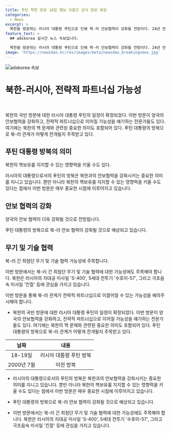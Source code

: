 ```yaml
---
title: 푸틴 북한 방문 18일 행보 이틀간 공식 방문 예정
categories:
  - News
excerpt: >
  북한을 방문하는 러시아 대통령 푸틴으로 인해 북·러 안보협력이 강화될 전망이다. 24년 만에 이뤄지는 방문으로 양국의 관계가 전략적 파트너십으로 이어질 가능성이 제기되고 있으며, 군사적 협력 뿐만 아니라 우주 및 최첨단 무기 분야에서의 협력 가능성도 언급되고 있다. 또한, 푸틴 대통령의 방북이 북한의 핵보유 문제와 미국 견제에 영향을 미칠 수 있으며, 동북아시아에서의 영향력을 키우기 위한 러시아의 의도가 함께 언급되고 있다.
feature_text: >
  ## adskorea 실시간 뉴스 속보입니다.

  북한을 방문하는 러시아 대통령 푸틴으로 인해 북·러 안보협력이 강화될 전망이다. 24년 만에 이뤄지는 방문으로 양국의 관계가 전략적 파트너십으로 이어질 가능성이 제기되고 있으며, 군사적 협력 뿐만 아니라 우주 및 최첨단 무기 분야에서의 협력 가능성도 언급되고 있다. 또한, 푸틴 대통령의 방북이 북한의 핵보유 문제와 미국 견제에 영향을 미칠 수 있으며, 동북아시아에서의 영향력을 키우기 위한 러시아의 의도가 함께 언급되고 있다.
image: 'https://newsdao.kr/res/images/meta/newsdao_breakingnews.jpg'
---
```


<p><img src="https://newsdao.kr/res/images/meta/newsdao_breakingnews.jpg" alt="adskorea 속보" /></p>

<h1>북한-러시아, 전략적 파트너십 가능성</h1>

<p data-ke-size="size16">&nbsp;</p>

<p>북한의 국빈 방문에 대한 러시아 대통령 푸틴의 일정이 확정되었다. 이번 방문이 양국의 안보협력을 강화하고, 전략적 파트너십으로 이어질 가능성을 얘기하는 전문가들도 있다. 여기에는 북한의 핵 문제와 관련된 중요한 의미도 포함되어 있다. 푸틴 대통령의 방북으로 북-러 관계가 어떻게 전개될지 주목받고 있다.</p>

<h2 data-ke-size="size26">푸틴 대통령 방북의 의미</h2>

<p data-ke-size="size16">북한의 핵보유를 지지할 수 있는 영향력을 키울 수도 있다.</p>

<p>러시아의 대통령으로서의 푸틴의 방북은 북한과의 안보협력을 강화시키는 중요한 의미를 지니고 있습니다. 뿐만 아니라 북한의 핵보유를 지지할 수 있는 영향력을 키울 수도 있다는 점에서 이번 방문은 매우 중요한 시점에 이루어지고 있습니다.</p>

<h2 data-ke-size="size26">안보 협력의 강화</h2>

<p data-ke-size="size16">양국의 안보 협력이 더욱 강화될 것으로 전망됩니다.</p>

<p>푸틴 대통령의 방북으로 북-러 안보 협력이 강화될 것으로 예상되고 있습니다. </p>

<h2 data-ke-size="size26">무기 및 기술 협력</h2>

<p data-ke-size="size16">북-러 간 최첨단 무기 및 기술 협력 가능성에 주목합니다.</p>

<p>이번 방문에서는 북-러 간 최첨단 무기 및 기술 협력에 대한 가능성에도 주목해야 합니다. 북한은 러시아의 지대공 미사일 'S-400', 5세대 전투기 '수호이-57', 그리고 극초음속 미사일 '킨잘' 등에 관심을 가지고 있습니다.</p>

<p>이번 방문을 통해 북-러 관계가 전략적 파트너십으로 이끌어질 수 있는 가능성을 예의주시해야 합니다.<ul><li>북한의 국빈 방문에 대한 러시아 대통령 푸틴의 일정이 확정되었다. 이번 방문이 양국의 안보협력을 강화하고, 전략적 파트너십으로 이어질 가능성을 얘기하는 전문가들도 있다. 여기에는 북한의 핵 문제와 관련된 중요한 의미도 포함되어 있다. 푸틴 대통령의 방북으로 북-러 관계가 어떻게 전개될지 주목받고 있다.</li></ul><table>
<thead>
<tr>
<th style="text-align: center; height: 17px;"><b>날짜</b></th>
<th style="text-align: center; height: 17px;"><b>내용</b></th>
</tr>
</thead>
<tbody>
<tr>
<td style="text-align: center; height: 17px;">18-19일</td>
<td style="text-align: center; height: 17px;">러시아 대통령 푸틴 방북</td>
</tr>
<tr>
<td style="text-align: center; height: 17px;">2000년 7월</td>
<td style="text-align: center; height: 17px;">이전 방북</td>
</tr>
</tbody>
</table><ul><li>러시아의 대통령으로서의 푸틴의 방북은 북한과의 안보협력을 강화시키는 중요한 의미를 지니고 있습니다. 뿐만 아니라 북한의 핵보유를 지지할 수 있는 영향력을 키울 수도 있다는 점에서 이번 방문은 매우 중요한 시점에 이루어지고 있습니다.</li></ul><ul><li>푸틴 대통령의 방북으로 북-러 안보 협력이 강화될 것으로 예상되고 있습니다.</li></ul><ul><li>이번 방문에서는 북-러 간 최첨단 무기 및 기술 협력에 대한 가능성에도 주목해야 합니다. 북한은 러시아의 지대공 미사일 'S-400', 5세대 전투기 '수호이-57', 그리고 극초음속 미사일 '킨잘' 등에 관심을 가지고 있습니다.</li></p></p>

